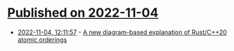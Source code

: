 # [Published on 2022-11-04](index.md)

* [2022-11-04, 12:11:57](https://lobste.rs/s/jp77y4/new_diagram_based_explanation_rust_c_20) - [A new diagram-based explanation of Rust/C++20 atomic orderings](https://sabrinajewson.org/rust-nomicon/atomics/atomics.html)
